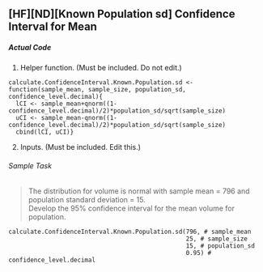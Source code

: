 ## \[HF\]\[ND\]\[Known Population sd\] Confidence Interval for Mean
##### Actual Code
1. Helper function. (Must be included. Do not edit.)
```
calculate.ConfidenceInterval.Known.Population.sd <- function(sample_mean, sample_size, population_sd, confidence_level.decimal){
  lCI <- sample_mean+qnorm((1-confidence_level.decimal)/2)*population_sd/sqrt(sample_size)
  uCI <- sample_mean-qnorm((1-confidence_level.decimal)/2)*population_sd/sqrt(sample_size)
  cbind(lCI, uCI)}
```
2. Inputs. (Must be included. Edit this.)
###### Sample Task
>The distribution for volume is normal with sample mean = 796 and population standard deviation = 15.</br>Develop the 95% confidence interval for the mean volume for population.
```
calculate.ConfidenceInterval.Known.Population.sd(796, # sample_mean
                                                 25, # sample_size
                                                 15, # population_sd
                                                 0.95) # confidence_level.decimal
```
